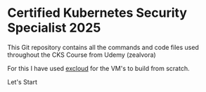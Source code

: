 # Certified Kubernetes Security Specialist 2025

This Git repository contains all the commands and code files used throughout the CKS Course from Udemy (zealvora)

For this I have used [excloud](https://excloud.in/) for the VM's to build from scratch.


Let's Start
